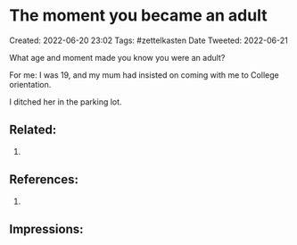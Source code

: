 # The moment you became an adult
Created: 2022-06-20 23:02
Tags: #zettelkasten 
Date Tweeted: 2022-06-21

What age and moment made you know you were an adult?

For me: I was 19, and my mum had insisted on coming with me to College orientation.

I ditched her in the parking lot.

## Related:
1. 

## References:
1. 

## Impressions:
